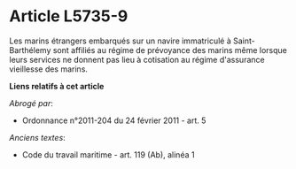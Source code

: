 # Article L5735-9

Les marins étrangers embarqués sur un navire immatriculé à Saint-Barthélemy sont affiliés au régime de prévoyance des marins
même lorsque leurs services ne donnent pas lieu à cotisation au régime d'assurance vieillesse des marins.

**Liens relatifs à cet article**

_Abrogé par_:

  - Ordonnance n°2011-204 du 24 février 2011 - art. 5

_Anciens textes_:

  - Code du travail maritime - art. 119 (Ab), alinéa 1
